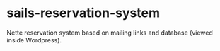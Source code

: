 # sails-reservation-system
Nette reservation system based on mailing links and database (viewed inside Wordpress).
